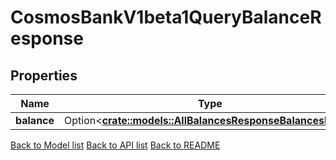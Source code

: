 # CosmosBankV1beta1QueryBalanceResponse

## Properties

| Name        | Type                                                                                                      | Description | Notes      |
| ----------- | --------------------------------------------------------------------------------------------------------- | ----------- | ---------- |
| **balance** | Option<[**crate::models::AllBalancesResponseBalancesInner**](AllBalances_response_balances_inner.md)> |             | [optional] |

[Back to Model list](../README.md#documentation-for-models) [Back to API list](../README.md#documentation-for-api-endpoints) [Back to README](../README.md)
